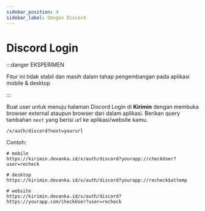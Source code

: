 ```yaml
---
sidebar_position: 4
sidebar_label: Dengan Discord
---
```


# Discord Login

:::danger EKSPERIMEN

Fitur ini tidak stabil dan masih dalam tahap pengembangan pada aplikasi mobile & desktop

:::

Buat user untuk menuju halaman Discord Login di **Kirimin** dengan membuka browser external ataupun browser dari dalam aplikasi. Berikan query tambahan `next` yang berisi url ke aplikasi/website kamu.

```text title='HTTPS - Redirect/Open'
/x/auth/discord?next=yoururl
```

Contoh:

```shell
# mobile
https://kirimin.devanka.id/x/auth/discord?yourapp://checkUser?user=recheck

# desktop
https://kirimin.devanka.id/x/auth/discord?yourapp://recheck$attemp

# website
https://kirimin.devanka.id/x/auth/discord?https://yourapp.com/checkUser?user=recheck
```
